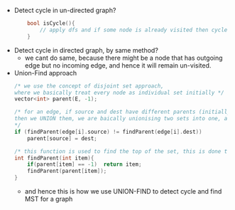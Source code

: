 - Detect cycle in un-directed graph?
    ```cpp
        bool isCycle(){
            // apply dfs and if some node is already visited then cycle except parent
        }
    ```
- Detect cycle in directed graph, by same method?
    - we cant do same, because there might be a node that has outgoing edge but no incoming edge, and hence it will remain un-visited.
- Union-Find approach
    ```cpp
    /* we use the concept of disjoint set approach, 
    where we basically treat every node as individual set initially */
    vector<int> parent(E, -1);
    
    /* for an edge, if source and dest have different parents (initially both source and dest index), 
    then we UNION them, we are baically unionising two sets into one, and treating the dest index as top, which can be used to identify a set (how to differentiate sets? by finding their tops using parent array)
    */
    if (findParent(edge[i].source) != findParent(edge[i].dest))
        parent[source] = dest; 
    
    /* this function is used to find the top of the set, this is done to identify the subset from the given item */
    int findParent(int item){
        if(parent[item] == -1)  return item;
        findParent(parent[item]);
    }
    ```
    - and hence this is how we use UNION-FIND to detect cycle and find MST for a graph